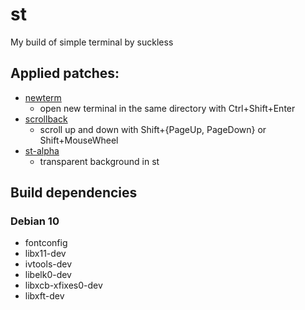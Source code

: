 # st
My build of simple terminal by suckless

## Applied patches:
- [newterm](https://st.suckless.org/patches/newterm/)
	- open new terminal in the same directory with Ctrl+Shift+Enter
- [scrollback](https://st.suckless.org/patches/scrollback/)
	- scroll up and down with Shift+{PageUp, PageDown} or Shift+MouseWheel
- [st-alpha](https://st.suckless.org/patches/alpha/)
	- transparent background in st

## Build dependencies
### Debian 10
- fontconfig
- libx11-dev
- ivtools-dev
- libelk0-dev
- libxcb-xfixes0-dev
- libxft-dev
